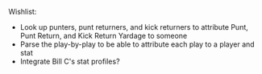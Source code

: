Wishlist:

- Look up punters, punt returners, and kick returners to attribute Punt, Punt Return, and Kick Return Yardage to someone
- Parse the play-by-play to be able to attribute each play to a player and stat
- Integrate Bill C's stat profiles?
